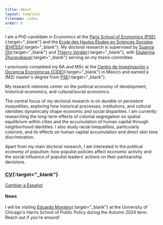 ```yaml
---
title: About
layout: template
filename: index
order: 0
---  
```


I am a PhD candidate in Economics at the [Paris School of Economics (PSE)](https://www.parisschoolofeconomics.eu/en/){:target="_blank"} and the [École des Hautes Études en Sciences Sociales (EHESS)](https://www.ehess.fr/fr){:target="_blank"}. My doctoral research is supervised by [Suanna Oh](https://www.suannaoh.com/){:target="_blank"} and [Thierry Verdier](https://www.parisschoolofeconomics.eu/fr/verdier-thierry/){:target="_blank"}, with [Ekaterina Zhuravskaya](http://www.parisschoolofeconomics.com/zhuravskaya-ekaterina/){:target="_blank"} serving on my thesis committee.

I previously completed my BA and MSc at the [Centro de Investigación y Docencia Económicas (CIDE)](https://www.cide.edu/de/){:target="_blank"} in Mexico and earned a (M2) master's degree from [PSE](https://www.parisschoolofeconomics.eu/en/teaching/masters-program/ape-analysis-policy-in-economics/){:target="_blank"}.

My research interests center on the political economy of development, historical economics, and cultural/social economics.

The central focus of my doctoral research is on *durable or persistent inequalities*, exploring how historical processes, institutions, and cultural identities dynamically shape economic and social disparities. I am currently researching the long-term effects of colonial segregation on spatial equilibrium within cities and the accumulation of human capital through neighborhood identities. I also study racial inequalities, particularly colorism, and its effects on human capital accumulation and direct skin tone discrimination.

Apart from my main doctoral research, I am interested in the political economy of populism: how populist policies affect economic activity and the social influence of populist leaders’ actions on their partisanship decisions.

### [CV](https://github.com/woomora/Woo-Mora-CV-pdf/blob/main/Woo-Mora%20CV.pdf){:target="_blank"}

[Cambiar a Español](/es/)

#### News

I will be visiting [Eduardo Montero](https://www.eduardo-montero.com/home){:target="_blank"} at the University of Chicago's Harris School of Public Policy during the Autumn 2024 term. Reach out if you're around!
